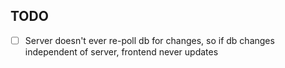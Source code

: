 ## TODO

- [ ] Server doesn't ever re-poll db for changes, so if db changes independent of server, frontend never updates
